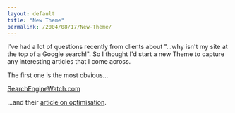 ```yaml
---
layout: default
title: "New Theme"
permalink: /2004/08/17/New-Theme/
---
```


<P>I've had a lot of questions recently from clients about "...why isn't my site at the top of a Google search!". So I thought I'd start a new Theme to capture any interesting articles that I come across.</P>
<P>The first one is the most obvious...</P>
<P><A class="" href="http://www.searchenginewatch.com/" target=_blank>SearchEngineWatch.com</A></P>
<P>...and their <A class="" href="http://www.searchenginewatch.com/webmasters/" target=_blank>article on optimisation</A>.</P>